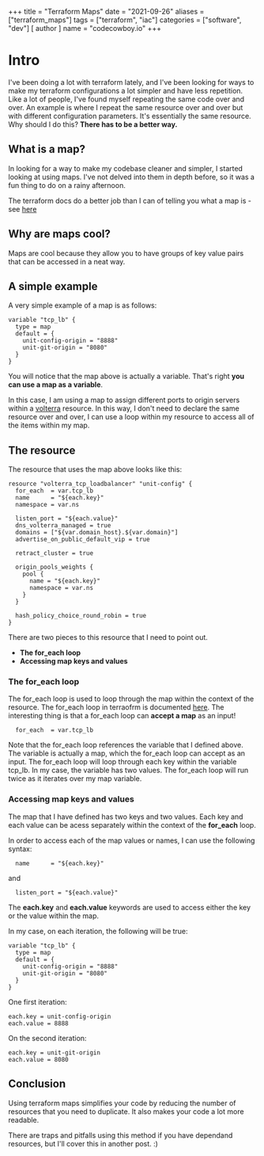 +++
title = "Terraform Maps"
date = "2021-09-26"
aliases = ["terraform_maps"]
tags = ["terraform", "iac"]
categories = ["software", "dev"]
[ author ]
  name = "codecowboy.io"
+++

# Intro
I've been doing a lot with terraform lately, and I've been looking for ways to make my terraform configurations a lot simpler and have less repetition. Like a lot of people, I've found myself repeating the same code over and over. An example is where I repeat the same resource over and over but with different configuration parameters. It's essentially the same resource. Why should I do this? **There has to be a better way.**

## What is a map?
In looking for a way to make my codebase cleaner and simpler, I started looking at using maps. I've not delved into them in depth before, so it was a fun thing to do on a rainy afternoon. 

The terraform docs do a better job than I can of telling you what a map is - see [here](https://www.terraform.io/docs/language/expressions/types.html#maps-objects)

## Why are maps cool?
Maps are cool because they allow you to have groups of key value pairs that can be accessed in a neat way. 

## A simple example
A very simple example of a map is as follows:

```
variable "tcp_lb" {
  type = map
  default = {
    unit-config-origin = "8888"
    unit-git-origin = "8080"
  }
}
```
You will notice that the map above is actually a variable. That's right **you can use a map as a variable**. 

In this case, I am using a map to assign different ports to origin servers within a [volterra](http://volterra.io) resource.
In this way, I don't need to declare the same resource over and over, I can use a loop within my resource to access all of the items within my map.

## The resource
The resource that uses the map above looks like this:

```
resource "volterra_tcp_loadbalancer" "unit-config" {
  for_each  = var.tcp_lb
  name      = "${each.key}"
  namespace = var.ns

  listen_port = "${each.value}"
  dns_volterra_managed = true
  domains = ["${var.domain_host}.${var.domain}"]
  advertise_on_public_default_vip = true

  retract_cluster = true

  origin_pools_weights {
    pool {
      name = "${each.key}"
      namespace = var.ns
    }
  }

  hash_policy_choice_round_robin = true
}
```

There are two pieces to this resource that I need to point out.

- **The for_each loop**
- **Accessing map keys and values**

### The for_each loop
The for_each loop is used to loop through the map within the context of the resource. 
The for_each loop in terraofrm is documented [here](https://www.terraform.io/docs/language/meta-arguments/for_each.html#basic-syntax). The interesting thing is that a for_each loop can **accept a map** as an input!

```
  for_each  = var.tcp_lb
```
Note that the for_each loop references the variable that I defined above. The variable is actually a map, which the for_each loop can accept as an input. 
The for_each loop will loop through each key within the variable tcp_lb. In my case, the variable has two values.
The for_each loop will run twice as it iterates over my map variable.

### Accessing map keys and values
The map that I have defined has two keys and two values.
Each key and each value can be acess separately within the context of the **for_each** loop.

In order to access each of the map values or names, I can use the following syntax:

```
  name      = "${each.key}"
```
and
```
  listen_port = "${each.value}"
```

The **each.key** and **each.value** keywords are used to access either the key or the value within the map.

In my case, on each iteration, the following will be true:

```
variable "tcp_lb" {
  type = map
  default = {
    unit-config-origin = "8888"
    unit-git-origin = "8080"
  }
}
```
One first iteration:

```
each.key = unit-config-origin
each.value = 8888
```

On the second iteration:
```
each.key = unit-git-origin
each.value = 8080
```

## Conclusion
Using terraform maps simplifies your code by reducing the number of resources that you need to duplicate. It also makes your code a lot more readable.

There are traps and pitfalls using this method if you have dependand resources, but I'll cover this in another post. :)
